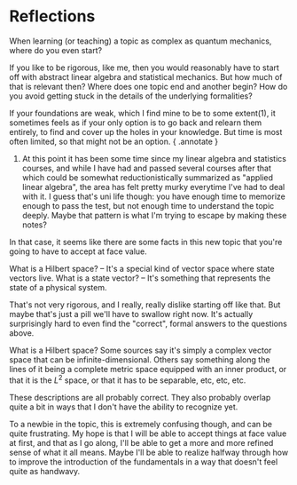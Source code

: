 # Reflections

When learning (or teaching) a topic as complex as quantum mechanics, where do you even start?

If you like to be rigorous, like me, then you would reasonably have to start off with abstract linear algebra and statistical mechanics. But how much of that is relevant then? Where does one topic end and another begin? How do you avoid getting stuck in the details of the underlying formalities?

If your foundations are weak, which I find mine to be to some extent(1), it sometimes feels as if your only option is to go back and relearn them entirely, to find and cover up the holes in your knowledge. But time is most often limited, so that might not be an option.
{ .annotate }

1.    At this point it has been some time since my linear algebra and statistics courses, and while I have had and passed several courses after that which could be somewhat reductionistically summarized as "applied linear algebra", the area has felt pretty murky everytime I've had to deal with it. I guess that's uni life though: you have enough time to memorize enough to pass the test, but not enough time to understand the topic deeply. Maybe that pattern is what I'm trying to escape by making these notes?

In that case, it seems like there are some facts in this new topic that you're going to have to accept at face value.

What is a Hilbert space? &ndash; It's a special kind of vector space where state vectors live. What is a state vector? &ndash; It's something that represents the state of a physical system.

That's not very rigorous, and I really, really dislike starting off like that. But maybe that's just a pill we'll have to swallow right now. It's actually surprisingly hard to even find the "correct", formal answers to the questions above.

What is a Hilbert space? Some sources say it's simply a complex vector space that can be infinite-dimensional. Others say something along the lines of it being a complete metric space equipped with an inner product, or that it is the $L^2$ space, or that it has to be separable, etc, etc, etc.

These descriptions are all probably correct. They also probably overlap quite a bit in ways that I don't have the ability to recognize yet.

To a newbie in the topic, this is extremely confusing though, and can be quite frustrating. My hope is that I will be able to accept things at face value at first, and that as I go along, I'll be able to get a more and more refined sense of what it all means. Maybe I'll be able to realize halfway through how to improve the introduction of the fundamentals in a way that doesn't feel quite as handwavy.